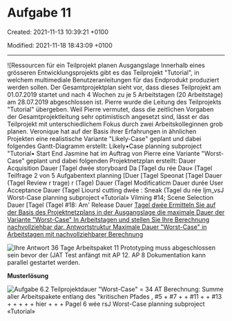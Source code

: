 # Aufgabe 11

Created: 2021-11-13 10:39:21 +0100

Modified: 2021-11-18 18:43:09 +0100

---

![Ressourcen für ein Teilprojekt planen Ausgangslage Innerhalb eines grösseren Entwicklungsprojekts gibt es das Teilprojekt "Tutorial", in welchem multimediale Benutzeranleitungen für das Endprodukt produziert werden sollen. Der Gesamtprojektplan sieht vor, dass dieses Teilprojekt am 01.07.2019 startet und nach 4 Wochen zu je 5 Arbeitstagen (20 Arbeitstage) am 28.07.2019 abgeschlossen ist. Pierre wurde die Leitung des Teilprojekts "Tutorial" übergeben. Weil Pierre vermutet, dass die zeitlichen Vorgaben der Gesamtprojektleitung sehr optimistisch angesetzt sind, lässt er das Teilprojekt mit unterschiedlichem Fokus durch zwei Arbeitskolleginnen grob planen. Veronique hat auf der Basis ihrer Erfahrungen in ähnlichen Projekten eine realistische Variante "Likely-Case" geplant und dabei folgendes Gantt-Diagramm erstellt: Likely•Case planning subproject "Tutorial• Start End Jasmine hat im Auftrag von Pierre eine Variante "Worst-Case" geplant und dabei folgenden Projektnetzplan erstellt: Dauer Acquisition Dauer [Tagel dwée storyboard Da [Tagel du rée Dau« (Tagel Teilfrage 2 von 5 Aufgabentext planning [Duer [Tagel Speonat [Tagel Dauer (Tagel Review r trage) r (Tage) Dauer (Tagel Modificaticm Dauer durée User Acceptance Dauer (Tagel Lioursl cutting dwée : Sneak (Tagel du rée Ijm_vsJ Worst-Case planning subproject «Tutorial» Vilming #14; Scene Selection Dauer [Tagel (Tagel #18: Am' Release Dauer [Tagel dwée Ermitteln Sie auf der Basis des Projektnetzplans in der Ausgangslage die maximale Dauer der Variante "Worst-Case" In Arbeitstagen und stellen Sie Ihre Berechnung nachvollziehbar dar. Antwortstruktur Maximale Dauer "Worst-Case" in Arbeitstagen mit nachvollziehbarer Berechnung ](../media/S1_05_Prüfungsvorbereitung-Aufgabe-11-image1.png)



![Ihre Antwort 36 Tage Arbeitspaket 11 Prototyping muss abgeschlossen sein bevor der (JAT Test anfängt mit AP 12. AP 8 Dokumentation kann parallel gestartet werden. ](../media/S1_05_Prüfungsvorbereitung-Aufgabe-11-image2.png)





**Musterlösung**

![Aufgabe 6.2 Teilprojektdauer "Worst-Case" = 34 AT Berechnung: Summe aller Arbeitspakete entlang des "kritischen Pfades , #5 + #7 + + #11 + + #13 + + + + + hier + + + Pagel 6 wée rsJ Worst-Case planning subproject «Tutorial» ](../media/S1_05_Prüfungsvorbereitung-Aufgabe-11-image3.png)





